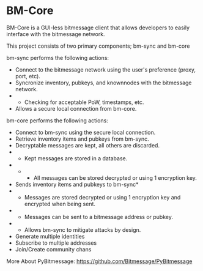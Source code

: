 BM-Core
=======

BM-Core is a GUI-less bitmessage client that allows developers to easily interface with the bitmessage network. 

This project consists of two primary components; bm-sync and bm-core

bm-sync performs the following actions:
- Connect to the bitmessage network using the user's preference (proxy, port, etc).
- Syncronize inventory, pubkeys, and knownnodes with the bitmessage network.
- - Checking for acceptable PoW, timestamps, etc.
- Allows a secure local connection from bm-core.

bm-core performs the following actions:
- Connect to bm-sync using the secure local connection.
- Retrieve inventory items and pubkeys from bm-sync.
- Decryptable messages are kept, all others are discarded.
- - Kept messages are stored in a database.
- - - All messages can be stored decrypted or using 1 encryption key.
- Sends inventory items and pubkeys to bm-sync*
- - Messages are stored decrypted or using 1 encryption key and encrypted when being sent. 
- - Messages can be sent to a bitmessage address or pubkey.
- - Allows bm-sync to mitigate attacks by design.
- Generate multiple identities
- Subscribe to multiple addresses
- Join/Create community chans




More About PyBitmessage: https://github.com/Bitmessage/PyBitmessage


